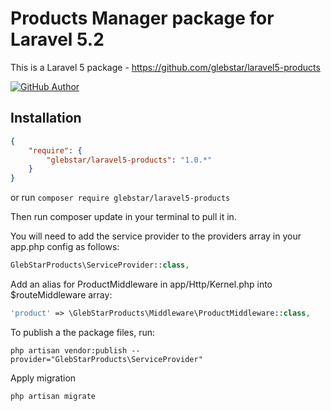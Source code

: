 # Products Manager package for Laravel 5.2

This is a Laravel 5 package - https://github.com/glebstar/laravel5-products

[![GitHub Author](https://img.shields.io/badge/author-@glebstar-lightgrey.svg?style=flat-square)](https://github.com/glebstar)

## Installation

```json
{
    "require": {
        "glebstar/laravel5-products": "1.0.*"
    }
}
```

or run `composer require glebstar/laravel5-products`

Then run composer update in your terminal to pull it in.

You will need to add the service provider to the providers array in your app.php config as follows:
```php
GlebStarProducts\ServiceProvider::class,
```

Add an alias for ProductMiddleware in app/Http/Kernel.php into $routeMiddleware array:
```php
'product' => \GlebStarProducts\Middleware\ProductMiddleware::class,
```

To publish a the package files, run:

```shell
php artisan vendor:publish --provider="GlebStarProducts\ServiceProvider"
```

Apply migration

```shell
php artisan migrate
```